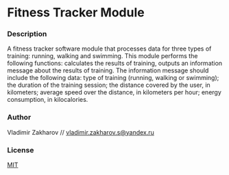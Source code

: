 # Fitness Tracker Module

### Description
A fitness tracker software module that processes data for three types of training: running, walking and swimming. This module performs the following functions: calculates the results of training, outputs an information message about the results of training. The information message should include the following data: type of training (running, walking or swimming); the duration of the training session; the distance covered by the user, in kilometers; average speed over the distance, in kilometers per hour; energy consumption, in kilocalories.

### Author 
Vladimir Zakharov // vladimir.zakharov.s@yandex.ru

### License
[MIT](https://choosealicense.com/licenses/mit/)
